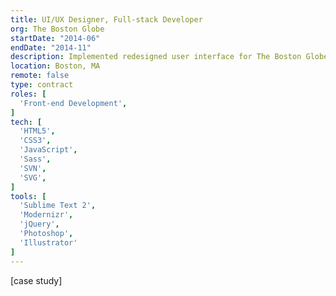 ```yaml
---
title: UI/UX Designer, Full-stack Developer
org: The Boston Globe
startDate: "2014-06"
endDate: "2014-11"
description: Implemented redesigned user interface for The Boston Globe’s article pages, the core of their online reading experience. Introduced use of SVGs to ensure crisp graphics rendering on high-DPI devices like Apple’s Retina displays. Also refactored Sass code to make future development easier.
location: Boston, MA
remote: false
type: contract
roles: [
  'Front-end Development',
]
tech: [
  'HTML5',
  'CSS3',
  'JavaScript',
  'Sass',
  'SVN',
  'SVG',
]
tools: [
  'Sublime Text 2',
  'Modernizr',
  'jQuery',
  'Photoshop',
  'Illustrator'
]
---
```


[case study]
